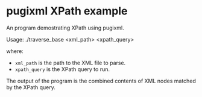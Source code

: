 # pugixml XPath example #

An program demostrating XPath using pugixml.

Usage: ./traverse_base <xml_path> <xpath_query>

where:
* `xml_path` is the path to the XML file to parse.
* `xpath_query` is the XPath query to run.

The output of the program is the combined contents of XML nodes matched by the 
XPath query.
